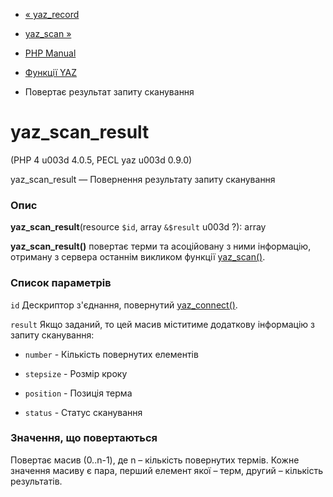 - [« yaz_record](function.yaz-record.md)
- [yaz_scan »](function.yaz-scan.md)

- [PHP Manual](index.md)
- [Функції YAZ](ref.yaz.md)
- Повертає результат запиту сканування

# yaz_scan_result

(PHP 4 u003d 4.0.5, PECL yaz u003d 0.9.0)

yaz_scan_result — Повернення результату запиту сканування

### Опис

**yaz_scan_result**(resource `$id`, array `&$result` u003d ?): array

**yaz_scan_result()** повертає терми та асоційовану з ними
інформацію, отриману з сервера останнім викликом функції
[yaz_scan()](function.yaz-scan.md).

### Список параметрів

`id`
Дескриптор з'єднання, повернутий
[yaz_connect()](function.yaz-connect.md).

`result`
Якщо заданий, то цей масив міститиме додаткову інформацію з
запиту сканування:

- `number` - Кількість повернутих елементів

- `stepsize` - Розмір кроку

- `position` - Позиція терма

- `status` - Статус сканування

### Значення, що повертаються

Повертає масив (0..n-1), де n – кількість повернутих термів.
Кожне значення масиву є пара, перший елемент
якої – терм, другий – кількість результатів.
